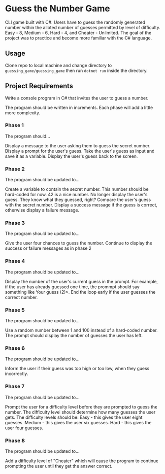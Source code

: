 # Guess the Number Game

CLI game built with C#. Users have to guess the randomly generated number within the alloted number of guesses permitted by level of difficulty. Easy - 8, Medium - 6, Hard - 4, and Cheater - Unlimited. The goal of the project was to practice and become more familiar with the C# language. 

## Usage

Clone repo to local machine and change directory to ```guessing_game/guessing_game``` then run ```dotnet run``` inside the directory. 

## Project Requirements

Write a console program in C# that invites the user to guess a number.

The program should be written in increments. Each phase will add a little more complexity.

### Phase 1
The program should...

Display a message to the user asking them to guess the secret number.
Display a prompt for the user's guess.
Take the user's guess as input and save it as a variable.
Display the user's guess back to the screen.

### Phase 2
The program should be updated to...

Create a variable to contain the secret number. This number should be hard-coded for now. 42 is a nice number.
No longer display the user's guess. They know what they guessed, right?
Compare the user's guess with the secret number. Display a success message if the guess is correct, otherwise display a failure message.

### Phase 3
The program should be updated to...

Give the user four chances to guess the number.
Continue to display the success or failure messages as in phase 2

### Phase 4
The program should be updated to...

Display the number of the user's current guess in the prompt. For example, if the user has already guessed one time, the prommpt should say something like Your guess (2)>.
End the loop early if the user guesses the correct number.

### Phase 5
The program should be updated to...

Use a random number between 1 and 100 instead of a hard-coded number.
The prompt should display the number of guesses the user has left.

### Phase 6
The program should be updated to...

Inform the user if their guess was too high or too low, when they guess incorrectly.

### Phase 7
The program should be updated to...

Prompt the user for a difficulty level before they are prompted to guess the number.
The difficulty level should determine how many guesses the user gets. The difficulty levels should be:
Easy - this gives the user eight guesses.
Medium - this gives the user six guesses.
Hard - this gives the user four guesses.

### Phase 8
The program should be updated to...

Add a difficulty level of "Cheater" which will cause the program to continue prompting the user until they get the answer correct.